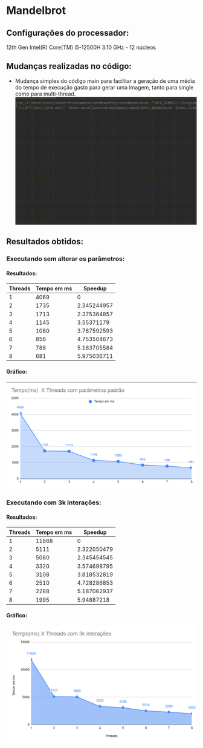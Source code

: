 # Mandelbrot

## Configurações do processador:
12th Gen Intel(R) Core(TM) i5-12500H 3.10 GHz - 12 núcleos

## Mudanças realizadas no código:
- Mudança simples do código main para facilitar a geração de uma média do tempo de execução gasto para gerar uma imagem, tanto para single como para multi-thread.
![gif da mudança](gif.gif)

## Resultados obtidos:
### Executando sem alterar os parâmetros:
#### Resultados:
| Threads | Tempo em ms | Speedup      |
|---------|-------------|--------------|
| 1       | 4069        | 0            |
| 2       | 1735        | 2.345244957  |
| 3       | 1713        | 2.375364857  |
| 4       | 1145        | 3.55371179   |
| 5       | 1080        | 3.767592593  |
| 6       | 856         | 4.753504673  |
| 7       | 788         | 5.163705584  |
| 8       | 681         | 5.975036711  |
#### Gráfico:
![gráfico dos tempos de execução](grafico1.png)

### Executando com 3k interações:
#### Resultados:
| Threads | Tempo em ms | Speedup      |
|---------|-------------|--------------|
| 1       | 11868       | 0            |
| 2       | 5111        | 2.322050479  |
| 3       | 5060        | 2.345454545  |
| 4       | 3320        | 3.574698795  |
| 5       | 3108        | 3.818532819  |
| 6       | 2510        | 4.728286853  |
| 7       | 2288        | 5.187062937  |
| 8       | 1995        | 5.94887218   |

#### Gráfico:
![gráfico dos tempos de execução](grafico2.png)
